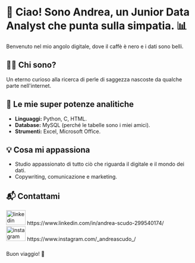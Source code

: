 # 👋 Ciao! Sono Andrea, un Junior Data Analyst che punta sulla simpatia. 📊

  Benvenuto nel mio angolo digitale, dove il caffè è nero e i dati sono belli.

## 👨‍💻 Chi sono?

Un eterno curioso alla ricerca di perle di saggezza nascoste da qualche parte nell'internet.

## 🚀 Le mie super potenze analitiche

- **Linguaggi:** Python, C, HTML.
- **Database:** MySQL (perché le tabelle sono i miei amici).
- **Strumenti:** Excel, Microsoft Office.

## 💡 Cosa mi appassiona

- Studio appassionato di tutto ciò che riguarda il digitale e il mondo dei dati.
- Copywriting, comunicazione e marketing.

## 📬 Contattami

<div align="left">
  <img src="https://raw.githubusercontent.com/maurodesouza/profile-readme-generator/master/src/assets/icons/social/linkedin/default.svg" width="52" height="40" alt="linkedin logo"  />
https://www.linkedin.com/in/andrea-scudo-299540174/
</div>
<div align="left">
<img src="https://raw.githubusercontent.com/maurodesouza/profile-readme-generator/master/src/assets/icons/social/instagram/default.svg" width="52" height="40" alt="instagram logo"  />
https://www.instagram.com/_andreascudo_/
</div>

###

Buon viaggio! 🚀

